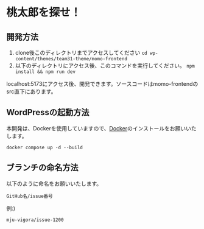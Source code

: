 # 桃太郎を探せ！
## 開発方法
1. clone後このディレクトリまでアクセスしてください
`cd wp-content/themes/team31-theme/momo-frontend`
2. 以下のディレクトリにアクセス後、このコマンドを実行してください。
`npm install && npm run dev`

localhost:5173にアクセス後、開発できます。ソースコードはmomo-frontendのsrc直下にあります。


## WordPressの起動方法
本開発は、Dockerを使用していますので、[Docker](https://www.docker.com/)のインストールをお願いいたします。
```
docker compose up -d --build
```

## ブランチの命名方法
以下のように命名をお願いいたします。
```
GitHub名/issue番号
```

例:)
```
mju-vigora/issue-1200
```
